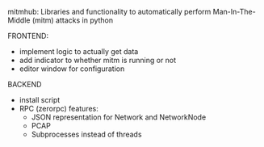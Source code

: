 mitmhub: Libraries and functionality to automatically perform Man-In-The-Middle (mitm) attacks in python


FRONTEND:
* implement logic to actually get data
* add indicator to whether mitm is running or not
* editor window for configuration 

BACKEND
* install script
* RPC (zerorpc)
features:
  * JSON representation for Network and NetworkNode
  * PCAP
  * Subprocesses instead of threads
  
 

